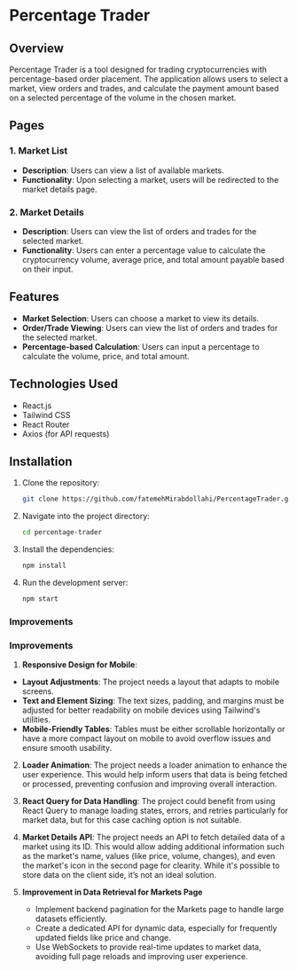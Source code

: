 # Percentage Trader

## Overview

Percentage Trader is a tool designed for trading cryptocurrencies with percentage-based order placement. The application allows users to select a market, view orders and trades, and calculate the payment amount based on a selected percentage of the volume in the chosen market.

## Pages

### 1. Market List

- **Description**: Users can view a list of available markets.
- **Functionality**: Upon selecting a market, users will be redirected to the market details page.

### 2. Market Details

- **Description**: Users can view the list of orders and trades for the selected market.
- **Functionality**: Users can enter a percentage value to calculate the cryptocurrency volume, average price, and total amount payable based on their input.

## Features

- **Market Selection**: Users can choose a market to view its details.
- **Order/Trade Viewing**: Users can view the list of orders and trades for the selected market.
- **Percentage-based Calculation**: Users can input a percentage to calculate the volume, price, and total amount.

## Technologies Used

- React.js
- Tailwind CSS
- React Router
- Axios (for API requests)

## Installation

1. Clone the repository:
   ```bash
   git clone https://github.com/fatemehMirabdollahi/PercentageTrader.git
   ```
2. Navigate into the project directory:

   ```bash
   cd percentage-trader
   ```

3. Install the dependencies:
   ```bash
   npm install
   ```
4. Run the development server:
   ```bash
   npm start
   ```

### Improvements

### Improvements

1. **Responsive Design for Mobile**:

- **Layout Adjustments**: The project needs a layout that adapts to mobile screens.
- **Text and Element Sizing**: The text sizes, padding, and margins must be adjusted for better readability on mobile devices using Tailwind's utilities.
- **Mobile-Friendly Tables**: Tables must be either scrollable horizontally or have a more compact layout on mobile to avoid overflow issues and ensure smooth usability.

2. **Loader Animation**:
   The project needs a loader animation to enhance the user experience. This would help inform users that data is being fetched or processed, preventing confusion and improving overall interaction.

3. **React Query for Data Handling**:
   The project could benefit from using React Query to manage loading states, errors, and retries particularly for market data, but for this case caching option is not suitable.

4. **Market Details API**:
   The project needs an API to fetch detailed data of a market using its ID. This would allow adding additional information such as the market's name, values (like price, volume, changes), and even the market's icon in the second page for clearity. While it's possible to store data on the client side, it’s not an ideal solution.

5. **Improvement in Data Retrieval for Markets Page**

   - Implement backend pagination for the Markets page to handle large datasets efficiently.
   - Create a dedicated API for dynamic data, especially for frequently updated fields like price and change.
   - Use WebSockets to provide real-time updates to market data, avoiding full page reloads and improving user experience.
